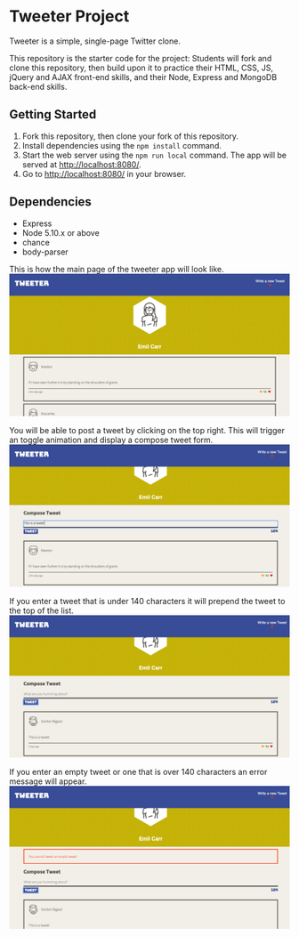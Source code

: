 # Tweeter Project

Tweeter is a simple, single-page Twitter clone.

This repository is the starter code for the project: Students will fork and clone this repository, then build upon it to practice their HTML, CSS, JS, jQuery and AJAX front-end skills, and their Node, Express and MongoDB back-end skills.

## Getting Started

1. Fork this repository, then clone your fork of this repository.
2. Install dependencies using the `npm install` command.
3. Start the web server using the `npm run local` command. The app will be served at <http://localhost:8080/>.
4. Go to <http://localhost:8080/> in your browser.

## Dependencies

- Express
- Node 5.10.x or above
- chance
- body-parser

This is how the main page of the tweeter app will look like.
!["Screenshot of main page"](https://github.com/etseng02/tweeter/blob/master/Docs/Tweeter%201.png)

You will be able to post a tweet by clicking on the top right. This will trigger an toggle animation and display a compose tweet form.
!["Screenshot of Write a tweet"](https://github.com/etseng02/tweeter/blob/master/Docs/Tweeter%202.png)

If you enter a tweet that is under 140 characters it will prepend the tweet to the top of the list.
!["Screenshot of Tweet Submission"](https://github.com/etseng02/tweeter/blob/master/Docs/Tweeter%203.png)

If you enter an empty tweet or one that is over 140 characters an error message will appear.
!["Screenshot of Tweet Submission"](https://github.com/etseng02/tweeter/blob/master/Docs/Tweeter%204.png)
